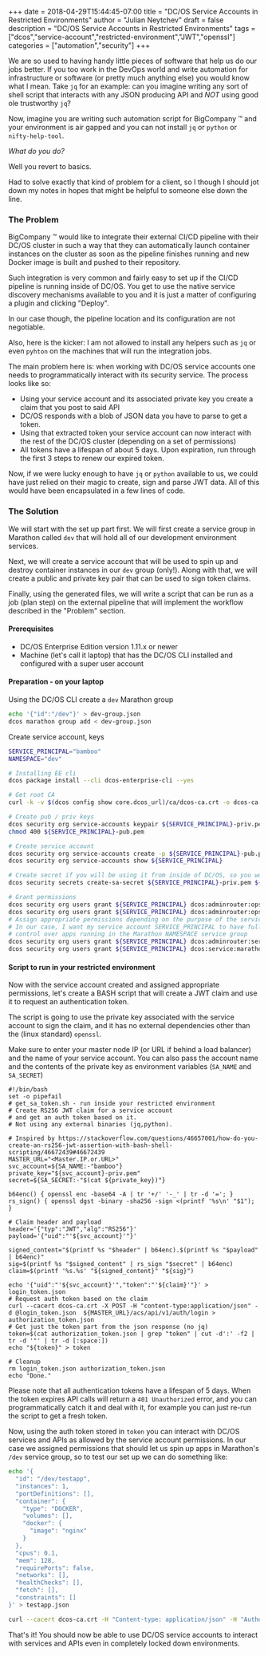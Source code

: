 +++
date = 2018-04-29T15:44:45-07:00
title = "DC/OS Service Accounts in Restricted Environments"
author = "Julian Neytchev"
draft = false
description = "DC/OS Service Accounts in Restricted Environments"
tags = ["dcos","service-account","restricted-environment","JWT","openssl"]
categories = ["automation","security"]
+++

We are so used to having handy little pieces of software that help us do our jobs better. If you too work in the DevOps world and write automation for infrastructure or software (or pretty much anything else) you would know what I mean. Take `jq` for an example: can you imagine writing any sort of shell script that interacts with any JSON producing API and _NOT_ using good ole trustworthy `jq`?

<!--more-->

Now, imagine you are writing such automation script for BigCompany &trade; and your environment is air gapped and you can not install `jq` or `python` or `nifty-help-tool`.

_What do you do?_

Well you revert to basics.

Had to solve exactly that kind of problem for a client, so I though I should jot down my notes in hopes that might be helpful to someone else down the line.

### The Problem

BigCompany &trade; would like to integrate their external CI/CD pipeline with their DC/OS cluster in such a way that they can automatically launch container instances on the cluster as soon as the pipeline finishes running and new Docker image is built and pushed to their repository.

Such integration is very common and fairly easy to set up if the CI/CD pipeline is running inside of DC/OS. You get to use the native service discovery mechanisms available to you and it is just a matter of configuring a plugin and clicking "Deploy".

In our case though, the pipeline location and its configuration are not negotiable.

Also, here is the kicker: I am not allowed to install any helpers such as `jq` or even `pyhton` on the machines that will run the integration jobs.

The main problem here is: when working with DC/OS service accounts one needs to programmatically interact with its security service. The process looks like so:

* Using your service account and its associated private key you create a claim that you post to said API
* DC/OS responds with a blob of JSON data you have to parse to get a token.
* Using that extracted token your service account can now interact with the rest of the DC/OS cluster (depending on a set of permissions)
* All tokens have a lifespan of about 5 days. Upon expiration, run through the first 3 steps to renew our expired token.

Now, if we were lucky enough to have `jq` or `python` available to us, we could have just relied on their magic to create, sign and parse JWT data. All of this would have been encapsulated in a few lines of code.

### The Solution

We will start with the set up part first. We will first create a service group in Marathon called `dev` that will hold all of our development environment services.

Next, we will create a service account that will be used to spin up and destroy container instances in our `dev` group (only!). Along with that, we will create a public and private key pair that can be used to sign token claims.

Finally, using the generated files, we will write a script that can be run as a job (plan step) on the external pipeline that will implement the workflow described in the "Problem" section.

#### Prerequisites

* DC/OS Enterprise Edition version 1.11.x or newer
* Machine (let's call it laptop) that has the DC/OS CLI installed and configured with a super user account

#### Preparation - on your laptop

Using the DC/OS CLI create a `dev` Marathon group
```bash
echo '{"id":"/dev"}' > dev-group.json
dcos marathon group add < dev-group.json
```

Create service account, keys
```bash
SERVICE_PRINCIPAL="bamboo"
NAMESPACE="dev"

# Installing EE cli
dcos package install --cli dcos-enterprise-cli --yes

# Get root CA
curl -k -v $(dcos config show core.dcos_url)/ca/dcos-ca.crt -o dcos-ca.crt

# Create pub / priv keys
dcos security org service-accounts keypair ${SERVICE_PRINCIPAL}-priv.pem ${SERVICE_PRINCIPAL}-pub.pem
chmod 400 ${SERVICE_PRINCIPAL}-pub.pem

# Create service account
dcos security org service-accounts create -p ${SERVICE_PRINCIPAL}-pub.pem -d "DCOS service account for external integration" ${SERVICE_PRINCIPAL}
dcos security org service-accounts show ${SERVICE_PRINCIPAL}

# Create secret if you will be using it from inside of DC/OS, so you won't need to distribute the private keys.
dcos security secrets create-sa-secret ${SERVICE_PRINCIPAL}-priv.pem ${SERVICE_PRINCIPAL} as_secret_${SERVICE_PRINCIPAL}

# Grant permissions
dcos security org users grant ${SERVICE_PRINCIPAL} dcos:adminrouter:ops:mesos full
dcos security org users grant ${SERVICE_PRINCIPAL} dcos:adminrouter:ops:slave full
# Assign appropriate permissions depending on the purpose of the service account
# In our case, I want my service account SERVICE_PRINCIPAL to have full
# control over apps running in the Marathon NAMESPACE service group
dcos security org users grant ${SERVICE_PRINCIPAL} dcos:adminrouter:service:marathon full
dcos security org users grant ${SERVICE_PRINCIPAL} dcos:service:marathon:marathon:services:/${NAMESPACE} full

```
#### Script to run in your restricted environment

Now with the service account created and assigned appropriate permissions, let's create a BASH script that will create a JWT claim and use it to request an authentication token.

The script is going to use the private key associated with the service account to sign the claim, and it has no external dependencies other than the (linux standard) `openssl`.

Make sure to enter your master node IP (or URL if behind a load balancer) and the name of your service account. You can also pass the account name and the contents of the private key as environment variables (`SA_NAME` and `SA_SECRET`)

```
#!/bin/bash
set -o pipefail
# get_sa_token.sh - run inside your restricted environment
# Create RS256 JWT claim for a service account
# and get an auth token based on it.
# Not using any external binaries (jq,python).

# Inspired by https://stackoverflow.com/questions/46657001/how-do-you-create-an-rs256-jwt-assertion-with-bash-shell-scripting/46672439#46672439
MASTER_URL="<Master.IP.or.URL>"
svc_account=${SA_NAME:-"bamboo"}
private_key="${svc_account}-priv.pem"
secret=${SA_SECRET:-"$(cat ${private_key})"}

b64enc() { openssl enc -base64 -A | tr '+/' '-_' | tr -d '='; }
rs_sign() { openssl dgst -binary -sha256 -sign <(printf '%s\n' "$1"); }

# Claim header and payload
header='{"typ":"JWT","alg":"RS256"}'
payload='{"uid":"'${svc_account}'"}'

signed_content="$(printf %s "$header" | b64enc).$(printf %s "$payload" | b64enc)"
sig=$(printf %s "$signed_content" | rs_sign "$secret" | b64enc)
claim=$(printf '%s.%s' "${signed_content}" "${sig}")

echo '{"uid":"'${svc_account}'","token":"'${claim}'"}' > login_token.json
# Request auth token based on the claim
curl --cacert dcos-ca.crt -X POST -H "content-type:application/json" -d @login_token.json  ${MASTER_URL}/acs/api/v1/auth/login > authorization_token.json
# Get just the token part from the json response (no jq)
token=$(cat authorization_token.json | grep "token" | cut -d':' -f2 | tr -d '"' | tr -d [:space:])
echo "${token}" > token

# Cleanup
rm login_token.json authorization_token.json
echo "Done."
```

Please note that all authentication tokens have a lifespan of 5 days. When the token expires API calls will return a `401 Unauthorized` error, and you can programmatically catch it and deal with it, for example you can just re-run the script to get a fresh token.

Now, using the auth token stored in `token` you can interact with DC/OS services and APIs as allowed by the service account permissions. In our case we assigned permissions that should let us spin up apps in Marathon's `/dev` service group, so to test our set up we can do something like:

```bash
echo '{
  "id": "/dev/testapp",
  "instances": 1,
  "portDefinitions": [],
  "container": {
    "type": "DOCKER",
    "volumes": [],
    "docker": {
      "image": "nginx"
    }
  },
  "cpus": 0.1,
  "mem": 128,
  "requirePorts": false,
  "networks": [],
  "healthChecks": [],
  "fetch": [],
  "constraints": []
}' > testapp.json

curl --cacert dcos-ca.crt -H "Content-type: application/json" -H "Authorization: token=$(cat token)" -X POST ${MASTER_URL}/service/marathon/v2/apps -d @testapp.json
```

That's it! You should now be able to use DC/OS service accounts to interact with services and APIs even in completely locked down environments.
